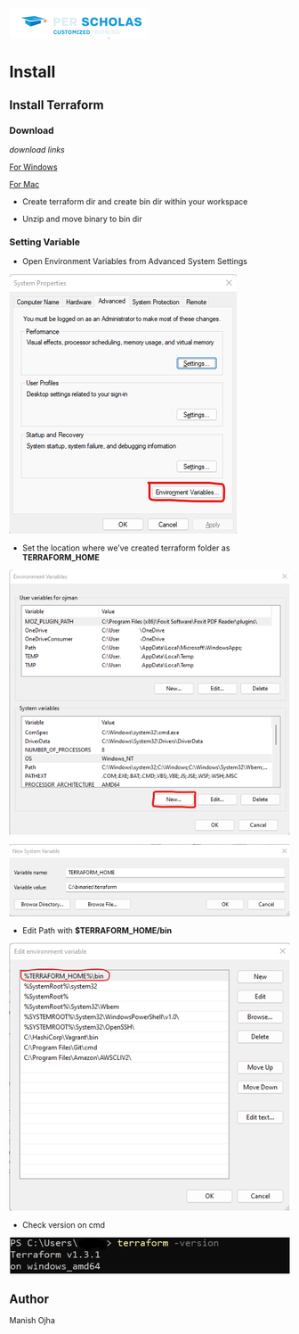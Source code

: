 [![Per Scholas](../per_scholas.png)](https://www.perscholas.org) 

# Install

## Install Terraform

### Download
 
*download links*


[For Windows](https://releases.hashicorp.com/terraform/1.3.1/terraform_1.3.1_windows_amd64.zip)

[For Mac](https://releases.hashicorp.com/terraform/1.3.1/terraform_1.3.1_darwin_arm64.zip)

- Create terraform dir and create bin dir within your workspace

- Unzip and move binary to bin dir

### Setting Variable

- Open Environment Variables from Advanced System Settings

![env_var](images/env_var.png)

- Set the location where we’ve created terraform folder as **TERRAFORM_HOME**


![env_var_new](images/env_var_new.png)

![set_home](images/set_home.png)

- Edit Path with **$TERRAFORM_HOME/bin**

![env_var_new](images/edit_path_move.png)

- Check version on cmd

![check_version](images/check_version.png)

## Author
Manish Ojha